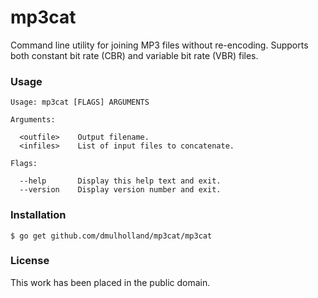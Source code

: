 
mp3cat
======

Command line utility for joining MP3 files without re-encoding. Supports both constant
bit rate (CBR) and variable bit rate (VBR) files.


### Usage

    Usage: mp3cat [FLAGS] ARGUMENTS

    Arguments:

      <outfile>    Output filename.
      <infiles>    List of input files to concatenate.

    Flags:

      --help       Display this help text and exit.
      --version    Display version number and exit.


### Installation

    $ go get github.com/dmulholland/mp3cat/mp3cat


### License

This work has been placed in the public domain.
